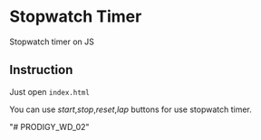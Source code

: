 # Stopwatch Timer
Stopwatch timer on JS

## Instruction
Just open `index.html`

You can use *start*,*stop*,*reset*,*lap* buttons for use stopwatch timer.


"# PRODIGY_WD_02" 
